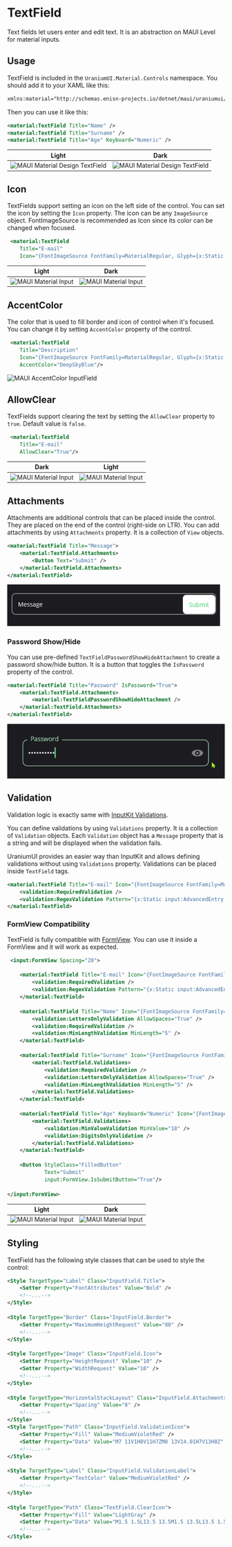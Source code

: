 # TextField
Text fields let users enter and edit text. It is an abstraction on MAUI Level for material inputs.

## Usage

TextField is included in the `UraniumUI.Material.Controls` namespace. You should add it to your XAML like this:

```xml
xmlns:material="http://schemas.enisn-projects.io/dotnet/maui/uraniumui/material"
```

Then you can use it like this:

```xml
<material:TextField Title="Name" />
<material:TextField Title="Surname" />
<material:TextField Title="Age" Keyboard="Numeric" />
```

| Light | Dark |
| --- | --- |
| ![MAUI Material Design TextField](images/textfield-demo-light-android.gif) | ![MAUI Material Design TextField](images/textfield-demo-dark-windows.gif) |


## Icon
TextFields support setting an icon on the left side of the control. You can set the icon by setting the `Icon` property. The icon can be any `ImageSource` object. FontImageSource is recommended as Icon since its color can be changed when focused.

```xml
 <material:TextField
    Title="E-mail"
    Icon="{FontImageSource FontFamily=MaterialRegular, Glyph={x:Static m:MaterialRegular.Email}}"/>
```

| Light | Dark |
| --- | --- |
| ![MAUI Material Input](images/textfield-icon-light-andoid.gif) | ![MAUI Material Input](images/textfield-icon-dark-windows.gif) |

## AccentColor
The color that is used to fill border and icon of control when it's focused. You can change it by setting `AccentColor` property of the control.

```xml
 <material:TextField
    Title="Description"
    Icon="{FontImageSource FontFamily=MaterialRegular, Glyph={x:Static m:MaterialRegular.Edit}}"
    AccentColor="DeepSkyBlue"/>
```


![MAUI AccentColor InputField](images/editorfield-accentcolor-android-dark.gif)

## AllowClear
TextFields support clearing the text by setting the `AllowClear` property to `true`. Default value is `false`.

```xml
 <material:TextField
    Title="E-mail"
    AllowClear="True"/>
```

|Dark| Light|
| --- | --- |
| ![MAUI Material Input](images/textfield-allowclear-dark-android.gif) | ![MAUI Material Input](images/textfield-allowclear-light-android.gif) |

## Attachments
Attachments are additional controls that can be placed inside the control. They are placed on the end of the control (right-side on LTR). You can add attachments by using `Attachments` property. It is a collection of `View` objects.

```xml
<material:TextField Title="Message">
    <material:TextField.Attachments>
        <Button Text="Submit" />
    </material:TextField.Attachments>
</material:TextField>
```

![maui-uraniumui-textfield-attachments](images/textfield-attachments-button.png)

### Password Show/Hide
You can use pre-defined `TextFieldPasswordShowHideAttachment` to create a password show/hide button. It is a button that toggles the `IsPassword` property of the control.

```xml
<material:TextField Title="Password" IsPassword="True">
    <material:TextField.Attachments>
        <material:TextFieldPasswordShowHideAttachment />
    </material:TextField.Attachments>
</material:TextField>
```

![maui-uraniumui-textfield-attachments](images/textfield-attachments-passwordshowhide.gif)

## Validation

Validation logic is exactly same with [InputKit Validations](https://enisn-projects.io/docs/en/inputkit/latest/components/controls/FormView#validations).

You can define validations by using `Validations` property. It is a collection of `Validation` objects. Each `Validation` object has a `Message` property that is a string and will be displayed when the validation fails.

UraniumUI provides an easier way than InputKit and allows defining validations without using `Validations` property. Validations can be placed inside `TextField` tags.

```xml
<material:TextField Title="E-mail" Icon="{FontImageSource FontFamily=MaterialRegular, Glyph={x:Static m:MaterialRegular.Email}}">
    <validation:RequiredValidation />
    <validation:RegexValidation Pattern="{x:Static input:AdvancedEntry.REGEX_EMAIL}" Message="Invalid email address" />
</material:TextField>
```

### FormView Compatibility
TextField is fully compatible with [FormView](https://enisn-projects.io/docs/en/inputkit/latest/components/controls/FormView). You can use it inside a FormView and it will work as expected.

```xml
 <input:FormView Spacing="20">

    <material:TextField Title="E-mail" Icon="{FontImageSource FontFamily=MaterialRegular, Glyph={x:Static m:MaterialRegular.Email}}">
        <validation:RequiredValidation />
        <validation:RegexValidation Pattern="{x:Static input:AdvancedEntry.REGEX_EMAIL}" Message="Invalid email address" />
    </material:TextField>

    <material:TextField Title="Name" Icon="{FontImageSource FontFamily=MaterialRegular, Glyph={x:Static m:MaterialRegular.Person}}">
        <validation:LettersOnlyValidation AllowSpaces="True" />
        <validation:RequiredValidation />
        <validation:MinLengthValidation MinLength="5" />
    </material:TextField>

    <material:TextField Title="Surname" Icon="{FontImageSource FontFamily=MaterialRegular, Glyph={x:Static m:MaterialRegular.Tag}}" >
        <material:TextField.Validations>
            <validation:RequiredValidation />
            <validation:LettersOnlyValidation AllowSpaces="True" />
            <validation:MinLengthValidation MinLength="5" />
        </material:TextField.Validations>
    </material:TextField>

    <material:TextField Title="Age" Keyboard="Numeric" Icon="{FontImageSource FontFamily=MaterialRegular, Glyph={x:Static m:MaterialRegular.Calendar_month}}">
        <material:TextField.Validations>
            <validation:MinValueValidation MinValue="18" />
            <validation:DigitsOnlyValidation />
        </material:TextField.Validations>
    </material:TextField>

    <Button StyleClass="FilledButton"
            Text="Submit"
            input:FormView.IsSubmitButton="True"/>

</input:FormView>
```

| Light | Dark |
| --- | --- |
| ![MAUI Material Input](images/textfield-formview-light-android.gif) | ![MAUI Material Input](images/textfield-formview-dark-windows.gif) |


## Styling
TextField has the following style classes that can be used to style the control:

```xml
<Style TargetType="Label" Class="InputField.Title">
    <Setter Property="FontAttributes" Value="Bold" />
    <!--...-->
</Style>

<Style TargetType="Border" Class="InputField.Border">
    <Setter Property="MaximumHeightRequest" Value="80" />
    <!--...-->
</Style>

<Style TargetType="Image" Class="InputField.Icon">
    <Setter Property="HeightRequest" Value="10" />
    <Setter Property="WidthRequest" Value="10" />
    <!--...-->
</Style>

<Style TargetType="HorizontalStackLayout" Class="InputField.Attachments">
    <Setter Property="Spacing" Value="8" />
    <!--...-->
</Style>
<Style TargetType="Path" Class="InputField.ValidationIcon">
    <Setter Property="Fill" Value="MediumVioletRed" />
    <Setter Property="Data" Value="M7 11V1H8V11H7ZM8 13V14.01H7V13H8Z" />
    <!--...-->
</Style>

<Style TargetType="Label" Class="InputField.ValidationLabel">
    <Setter Property="TextColor" Value="MediumVioletRed" />
    <!--...-->
</Style>

<Style TargetType="Path" Class="TextField.ClearIcon">
    <Setter Property="Fill" Value="LightGray" />
    <Setter Property="Data" Value="M1.5 1.5L13.5 13.5M1.5 13.5L13.5 1.5" />
    <!--...-->
</Style>
```